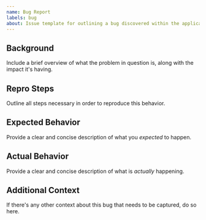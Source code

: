 ```yaml
---
name: Bug Report
labels: bug
about: Issue template for outlining a bug discovered within the application.
---
```


## Background
Include a brief overview of what the problem in question is, along with the impact it's having.

## Repro Steps
Outline all steps necessary in order to reproduce this behavior.

## Expected Behavior
Provide a clear and concise description of what you _expected_ to happen.

## Actual Behavior
Provide a clear and concise description of what is _actually_ happening.

## Additional Context
If there's any other context about this bug that needs to be captured, do so here.